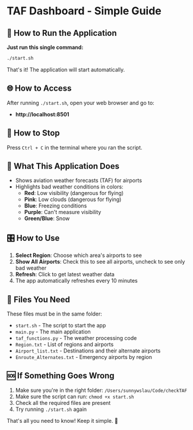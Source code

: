 # TAF Dashboard - Simple Guide

## 🚀 How to Run the Application

**Just run this single command:**

```bash
./start.sh
```

That's it! The application will start automatically.

## 🌐 How to Access

After running `./start.sh`, open your web browser and go to:
- **http://localhost:8501**

## 🛑 How to Stop

Press `Ctrl + C` in the terminal where you ran the script.

## 📝 What This Application Does

- Shows aviation weather forecasts (TAF) for airports
- Highlights bad weather conditions in colors:
  - **Red**: Low visibility (dangerous for flying)
  - **Pink**: Low clouds (dangerous for flying) 
  - **Blue**: Freezing conditions
  - **Purple**: Can't measure visibility
  - **Green/Blue**: Snow

## 🎛️ How to Use

1. **Select Region**: Choose which area's airports to see
2. **Show All Airports**: Check this to see all airports, uncheck to see only bad weather
3. **Refresh**: Click to get latest weather data
4. The app automatically refreshes every 10 minutes

## 📁 Files You Need

These files must be in the same folder:
- `start.sh` - The script to start the app
- `main.py` - The main application
- `taf_functions.py` - The weather processing code
- `Region.txt` - List of regions and airports
- `Airport_list.txt` - Destinations and their alternate airports
- `Enroute_Alternates.txt` - Emergency airports by region

## 🆘 If Something Goes Wrong

1. Make sure you're in the right folder: `/Users/sunnywslau/Code/checkTAF`
2. Make sure the script can run: `chmod +x start.sh`
3. Check all the required files are present
4. Try running `./start.sh` again

That's all you need to know! Keep it simple. 🎯
